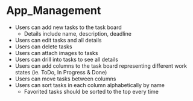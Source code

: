 # App_Management
-	Users can add new tasks to the task board 
    -	Details include name, description, deadline
-	Users can edit tasks and all details
-	Users can delete tasks
-	Users can attach images to tasks
-	Users can drill into tasks to see all details
-	Users can add columns to the task board representing different work states (ie. ToDo, In Progress & Done)
-	Users can move tasks between columns
-	Users can sort tasks in each column alphabetically by name 
    -	Favorited tasks should be sorted to the top every time
